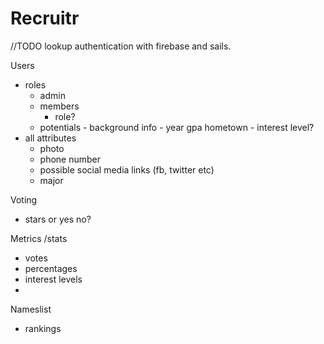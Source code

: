# Recruitr

//TODO lookup authentication with firebase and sails.

Users
  - roles
    - admin
    - members
      - role?
    - potentials
          - background info
          - year gpa hometown
          - interest level?
  - all attributes
    - photo
    - phone number
    - possible social media links (fb, twitter etc)
    - major

Voting
  - stars or yes no?


Metrics /stats
  - votes
  - percentages
  - interest levels
  -

Nameslist
  - rankings
